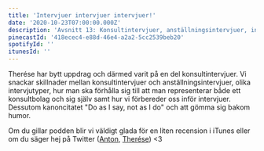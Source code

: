 ```yaml
---
title: 'Intervjuer intervjuer intervjuer!'
date: '2020-10-23T07:00:00.000Z'
description: 'Avsnitt 13: Konsultintervjuer, anställningsintervjuer, intervjuprep, att gömma sig bakom humor och mycket annat.'
pinecastId: '418ecec4-e88d-46e4-a2a2-5cc2539beb20'
spotifyId: ''
itunesId: ''
---
```


Therése har bytt uppdrag och därmed varit på en del konsultintervjuer. Vi snackar skillnader mellan konsultintervjuer och anställningsintervjuer, olika intervjutyper, hur man ska förhålla sig till att man representerar både ett konsultbolag och sig själv samt hur vi förbereder oss inför intervjuer. Dessutom kanoncitatet "Do as I say, not as I do" och att gömma sig bakom humor.

Om du gillar podden blir vi väldigt glada för en liten recension i iTunes eller om du säger hej på Twitter ([Anton](https://twitter.com/Awnton), [Therése](https://twitter.com/tkomstadius)) <3
